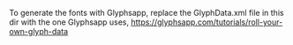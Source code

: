 To generate the fonts with Glyphsapp, replace the GlyphData.xml file in this dir with the one Glyphsapp uses, https://glyphsapp.com/tutorials/roll-your-own-glyph-data
